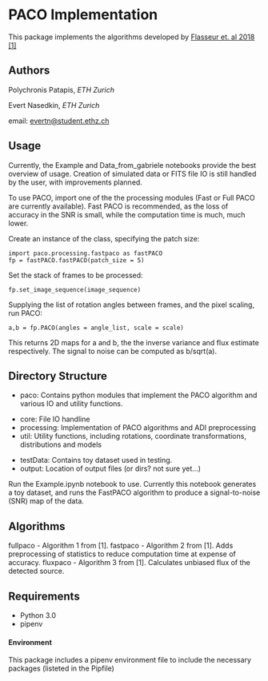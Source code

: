 # PACO Implementation
 
This package implements the algorithms developed by [Flasseur et. al 2018 [1]](https://www.aanda.org/articles/aa/abs/2018/10/aa32745-18/aa32745-18.html)

## Authors
Polychronis Patapis, _ETH Zurich_

Evert Nasedkin, _ETH Zurich_

email: evertn@student.ethz.ch

## Usage
Currently, the Example and Data_from_gabriele notebooks provide the best overview of usage. Creation of simulated data or FITS file IO is still handled by the user, with improvements planned.

To use PACO, import one of the the processing modules (Fast or Full PACO are currently available). Fast PACO is recommended, as the loss of accuracy in the SNR is small, while the computation time is much, much lower.

Create an instance of the class, specifying the patch size:

```
import paco.processing.fastpaco as fastPACO
fp = fastPACO.fastPACO(patch_size = 5)
```

Set the stack of frames to be processed:

```fp.set_image_sequence(image_sequence)```

Supplying the list of rotation angles between frames, and the pixel scaling, run PACO:

```a,b = fp.PACO(angles = angle_list, scale = scale)```

This returns 2D maps for a and b, the the inverse variance and flux estimate respectively. The signal to noise can be computed as b/sqrt(a).

## Directory Structure
* paco: Contains python modules that implement the PACO algorithm and various IO and utility functions.
 - core: File IO handline
 - processing: Implementation of PACO algorithms and ADI preprocessing
 - util: Utility functions, including rotations, coordinate transformations, distributions and models

* testData: Contains toy dataset used in testing.
* output: Location of output files (or dirs? not sure yet...)

Run the Example.ipynb notebook to use. Currently this notebook generates a toy dataset, and runs the FastPACO algorithm to produce a signal-to-noise (SNR) map of the data.

## Algorithms
fullpaco - Algorithm 1 from [1].
fastpaco - Algorithm 2 from [1]. Adds preprocessing of statistics to reduce computation time at expense of accuracy.
fluxpaco - Algorithm 3 from [1]. Calculates unbiased flux of the detected source.

## Requirements
* Python 3.0
* pipenv

#### Environment
This package includes a pipenv environment file to include the necessary packages (listeted in the Pipfile)
